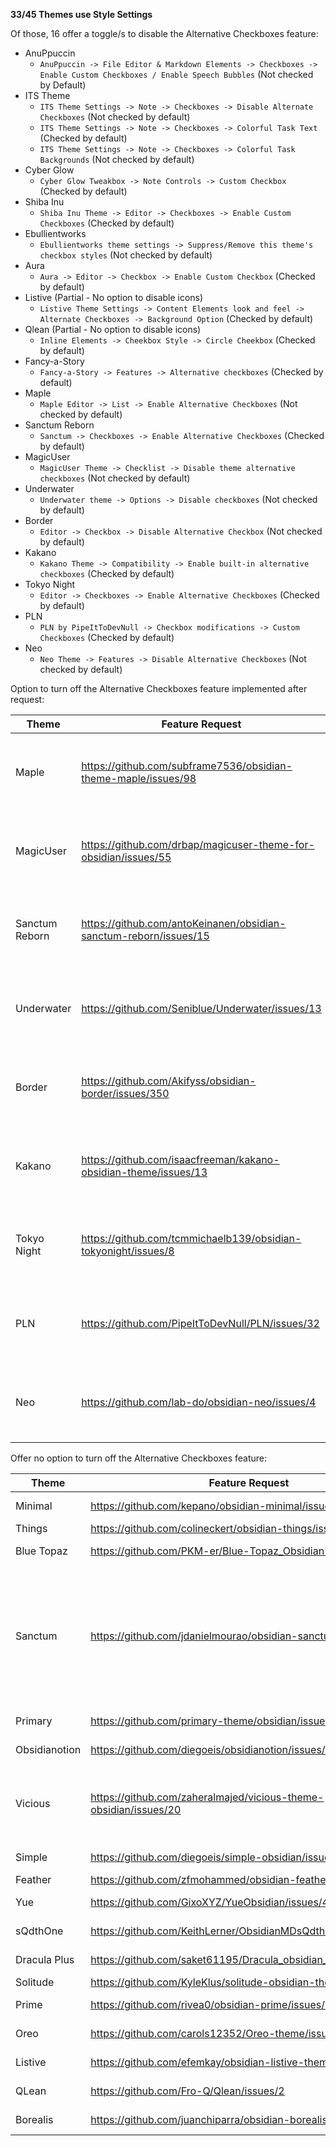 **33/45 Themes use Style Settings**

Of those, 16 offer a toggle/s to disable the Alternative Checkboxes feature:
- AnuPpuccin
    - `AnuPpuccin -> File Editor & Markdown Elements -> Checkboxes -> Enable Custom Checkboxes / Enable Speech Bubbles` (Not checked by Default)
- ITS Theme
    - `ITS Theme Settings -> Note -> Checkboxes -> Disable Alternate Checkboxes` (Not checked by default)
    - `ITS Theme Settings -> Note -> Checkboxes -> Colorful Task Text` (Checked by default)
    - `ITS Theme Settings -> Note -> Checkboxes -> Colorful Task Backgrounds` (Not checked by default)
- Cyber Glow
    - `Cyber Glow Tweakbox -> Note Controls -> Custom Checkbox` (Checked by default)
- Shiba Inu
    - `Shiba Inu Theme -> Editor -> Checkboxes -> Enable Custom Checkboxes` (Checked by default)
- Ebullientworks
    - `Ebullientworks theme settings -> Suppress/Remove this theme's checkbox styles` (Not checked by default)
- Aura
    - `Aura -> Editor -> Checkbox -> Enable Custom Checkbox` (Checked by default)
- Listive (Partial - No option to disable icons)
    - `Listive Theme Settings -> Content Elements look and feel -> Alternate Checkboxes -> Background Option` (Checked by default)
- Qlean (Partial - No option to disable icons)
    - `Inline Elements -> Cheekbox Style -> Circle Cheekbox` (Checked by default)
- Fancy-a-Story
	- `Fancy-a-Story -> Features -> Alternative checkboxes` (Checked by default)
- Maple
	- `Maple Editor -> List -> Enable Alternative Checkboxes` (Not checked by default)
- Sanctum Reborn
	- `Sanctum -> Checkboxes -> Enable Alternative Checkboxes` (Checked by default)
- MagicUser
	- `MagicUser Theme -> Checklist -> Disable theme alternative checkboxes` (Not checked by default)
- Underwater
	- `Underwater theme -> Options -> Disable checkboxes` (Not checked by default)
- Border
	- `Editor -> Checkbox -> Disable Alternative Checkbox` (Not checked by default)
- Kakano
	- `Kakano Theme -> Compatibility -> Enable built-in alternative checkboxes` (Checked by default)
- Tokyo Night
	- `Editor -> Checkboxes -> Enable Alternative Checkboxes` (Checked by default)
- PLN
	- `PLN by PipeItToDevNull -> Checkbox modifications -> Custom Checkboxes` (Checked by default)
- Neo
	- `Neo Theme -> Features -> Disable Alternative Checkboxes` (Not checked by default)

Option to turn off the Alternative Checkboxes feature implemented after request:

| Theme          | Feature Request                                                   | Status      | Notes                                   |
| -------------- | ----------------------------------------------------------------- | ----------- | --------------------------------------- |
| Maple          | https://github.com/subframe7536/obsidian-theme-maple/issues/98    | Implemented | Check above for Style Settings location |
| MagicUser      | https://github.com/drbap/magicuser-theme-for-obsidian/issues/55   | Implemented | Check above for Style Settings location |
| Sanctum Reborn | https://github.com/antoKeinanen/obsidian-sanctum-reborn/issues/15 | Implemented | Check above for Style Settings location |
| Underwater     | https://github.com/Seniblue/Underwater/issues/13                  | Implemented | Check above for Style Settings location |
| Border         | https://github.com/Akifyss/obsidian-border/issues/350             | Implemented | Check above for Style Settings location |
| Kakano         | https://github.com/isaacfreeman/kakano-obsidian-theme/issues/13   | Implemented | Check above for Style Settings location |
| Tokyo Night    | https://github.com/tcmmichaelb139/obsidian-tokyonight/issues/8    | Implemented | Check above for Style Settings location |
| PLN            | https://github.com/PipeItToDevNull/PLN/issues/32                  | Implemented | Check above for Style Settings location |
| Neo            | https://github.com/lab-do/obsidian-neo/issues/4                   | Implemented | Check above for Style Settings location |


Offer no option to turn off the Alternative Checkboxes feature:

| Theme         | Feature Request                                                  | Status | Notes                                                                                                                                                                                |
| ------------- | ---------------------------------------------------------------- | ------ | ------------------------------------------------------------------------------------------------------------------------------------------------------------------------------------ |
| Minimal       | https://github.com/kepano/obsidian-minimal/issues/792            | Open   | [Submitted a PR](https://github.com/kepano/obsidian-minimal/pull/801)                                                                                                                |
| Things        | https://github.com/colineckert/obsidian-things/issues/169        | Open   |                                                                                                                                                                                      |
| Blue Topaz    | https://github.com/PKM-er/Blue-Topaz_Obsidian-css/issues/625     | Open   | [Submitted a PR](https://github.com/PKM-er/Blue-Topaz_Obsidian-css/pull/632)                                                                                                         |
| Sanctum       | https://github.com/jdanielmourao/obsidian-sanctum/issues/232     | Open   | The theme developer is inactive, so it is unlikely this will be implemented. We recommend using [Sanctum Reborn](https://github.com/antoKeinanen/obsidian-sanctum-reborn/issues/15). |
| Primary       | https://github.com/primary-theme/obsidian/issues/255             | Open   | [Submitted a PR](https://github.com/primary-theme/obsidian/pull/259)                                                                                                                 |
| Obsidianotion | https://github.com/diegoeis/obsidianotion/issues/15              | Open   | [Submitted a PR](https://github.com/diegoeis/obsidianotion/pull/16)                                                                                                                  |
| Vicious       | https://github.com/zaheralmajed/vicious-theme-obsidian/issues/20 | Open   | Requested a PR to implement the feature. [Submitted a PR](https://github.com/zaheralmajed/vicious-theme-obsidian/pull/21).                                                           |
| Simple        | https://github.com/diegoeis/simple-obsidian/issues/2             | Open   | [Submitted a PR](https://github.com/diegoeis/simple-obsidian/pull/3)                                                                                                                 |
| Feather       | https://github.com/zfmohammed/obsidian-feather/issues/2          | Open   |                                                                                                                                                                                      |
| Yue           | https://github.com/GixoXYZ/YueObsidian/issues/4                  | Open   | [Submitted a PR](https://github.com/GixoXYZ/YueObsidian/pull/5)                                                                                                                      |
| sQdthOne      | https://github.com/KeithLerner/ObsidianMDsQdthOne/issues/22      | Open   | [Submitted a PR](https://github.com/KeithLerner/ObsidianMDsQdthOne/pull/23)                                                                                                          |
| Dracula Plus  | https://github.com/saket61195/Dracula_obsidian_theme/issues/13   | Open   | [Submitted a PR](https://github.com/saket61195/Dracula_obsidian_theme/pull/14)                                                                                                       |
| Solitude      | https://github.com/KyleKlus/solitude-obsidian-theme/issues/6     | Open   |                                                                                                                                                                                      |
| Prime         | https://github.com/rivea0/obsidian-prime/issues/7                | Open   | [Submitted a PR](https://github.com/rivea0/obsidian-prime/pull/8)                                                                                                                    |
| Oreo          | https://github.com/carols12352/Oreo-theme/issues/1               | Open   | [Submitted a PR](https://github.com/carols12352/Oreo-theme/pull/2)                                                                                                                   |
| Listive       | https://github.com/efemkay/obsidian-listive-theme/issues/8       | Open   | [Submitted a PR](https://github.com/efemkay/obsidian-listive-theme/pull/9)                                                                                                           |
| QLean         | https://github.com/Fro-Q/Qlean/issues/2                          | Open   | [Submitted a PR](https://github.com/Fro-Q/Qlean/pull/3).                                                                                                                             |
| Borealis      | https://github.com/juanchiparra/obsidian-borealis/issues/2       | Open   | Will implement                                                                                                                                                                       |
